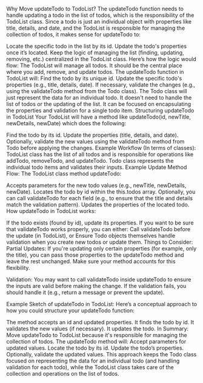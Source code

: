 Why Move updateTodo to TodoList?
The updateTodo function needs to handle updating a todo in the list of todos, which is the responsibility of the TodoList class. Since a todo is just an individual object with properties like title, details, and date, and the TodoList is responsible for managing the collection of todos, it makes sense for updateTodo to:

Locate the specific todo in the list by its id.
Update the todo's properties once it’s located.
Keep the logic of managing the list (finding, updating, removing, etc.) centralized in the TodoList class.
Here’s how the logic would flow:
The TodoList will manage all todos. It should be the central place where you add, remove, and update todos.
The updateTodo function in TodoList will:
Find the todo by its unique id.
Update the specific todo's properties (e.g., title, details, date).
If necessary, validate the changes (e.g., using the validateTodo method from the Todo class).
The Todo class will just represent the data for an individual todo. It doesn't need to handle the list of todos or the updating of the list. It can be focused on encapsulating the properties and validation for a single todo item.
Structuring updateTodo in TodoList
Your TodoList will have a method like updateTodo(id, newTitle, newDetails, newDate) which does the following:

Find the todo by its id.
Update the properties (title, details, and date).
Optionally, validate the new values using the validateTodo method from Todo before applying the changes.
Example Workflow (In terms of classes):
TodoList class has the list of all todos and is responsible for operations like addTodo, removeTodo, and updateTodo.
Todo class represents the individual todo items and validates their inputs.
Example Update Method Flow:
The TodoList class method updateTodo:

Accepts parameters for the new todo values (e.g., newTitle, newDetails, newDate).
Locates the todo by id within the this.todos array.
Optionally, you can call validateTodo for each field (e.g., to ensure that the title and details match the validation pattern).
Updates the properties of the located todo.
How updateTodo in TodoList works:

If the todo exists (found by id), update its properties.
If you want to be sure that validateTodo works properly, you can either:
Call validateTodo before the update (in TodoList), or
Ensure Todo objects themselves handle validation when you create new todos or update them.
Things to Consider:
Partial Updates: If you're updating only certain properties (for example, only the title), you can pass those properties to the updateTodo method and leave the rest unchanged. Make sure your method accounts for this flexibility.

Validation: You may want to call validateTodo inside updateTodo to ensure the inputs are valid before making the change. If the validation fails, you should handle it (e.g., return a message or prevent the update).

Example Sketch of updateTodo in TodoList:
Here’s a conceptual approach to how you could structure your updateTodo function:

The method accepts an id and updated properties.
It finds the todo by id.
It validates the new values (if necessary).
It updates the todo.
In Summary:
Move updateTodo to TodoList because it's responsible for managing the collection of todos.
The updateTodo method will:
Accept parameters for updated values.
Locate the todo by its id.
Update the todo’s properties.
Optionally, validate the updated values.
This approach keeps the Todo class focused on representing the data for an individual todo (and handling validation for each todo), while the TodoList class takes care of the collection and operations on the list of todos.